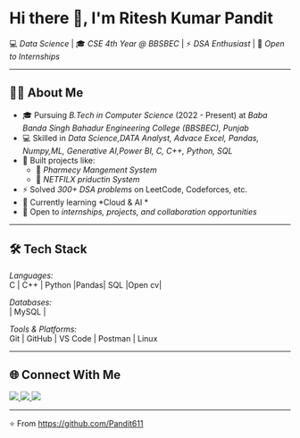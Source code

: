 # Hi there 👋, I'm Ritesh Kumar Pandit  

💻 *Data Science* | 🎓 *CSE 4th Year @ BBSBEC* | ⚡ *DSA Enthusiast* | 🚀 *Open to Internships*

---

## 👨‍💻 About Me
- 🎓 Pursuing *B.Tech in Computer Science* (2022 - Present) at *Baba Banda Singh Bahadur Engineering College (BBSBEC), Punjab*  
- 💻 Skilled in *Data Science,DATA Analyst, Advace Excel, Pandas, Numpy,ML, Generative AI,Power BI, C, C++, Python, SQL*  
- 🚀 Built projects like:  
  - 🏥 *Pharmecy Mangement System*   
  - 🏫 *NETFILX priductin System*  
- ⚡ Solved *300+ DSA problems* on LeetCode, Codeforces, etc.  
- 🌱 Currently learning *Cloud & AI *  
- 🤝 Open to *internships, projects, and collaboration opportunities*  

---

## 🛠 Tech Stack
*Languages:*  
C | C++ | Python |Pandas| SQL |Open cv|    

*Databases:*  
 | MySQL  |

*Tools & Platforms:*  
Git | GitHub | VS Code | Postman | Linux  

---


## 🌐 Connect With Me
<a href="https://www.linkedin.com/in/pandit-611r?utm_source=share&utm_campaign=share_via&utm_content=profile&utm_medium=android_app" target="_blank">
  <img src="https://img.shields.io/badge/LinkedIn-blue?logo=linkedin&logoColor=white" />
</a>
<a href="https://github.com/Pandit611" target="_blank">
  <img src="https://img.shields.io/badge/GitHub-black?logo=github&logoColor=white" />
</a>
<a href="mailto:kumarritesh00971@gmail.com" target="_blank">
  <img src="https://img.shields.io/badge/Email-red?logo=gmail&logoColor=white" />
</a>

---

⭐ From https://github.com/Pandit611 
